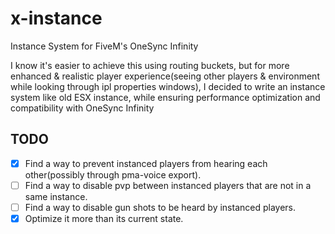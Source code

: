 # x-instance
Instance System for FiveM's OneSync Infinity

I know it's easier to achieve this using routing buckets, but for more enhanced & realistic player experience(seeing other players & environment while looking through ipl properties windows), I decided to write an instance system like old ESX instance, while ensuring performance optimization and compatibility with OneSync Infinity

## TODO
- [x] Find a way to prevent instanced players from hearing each other(possibly through pma-voice export).
- [ ] Find a way to disable pvp between instanced players that are not in a same instance.
- [ ] Find a way to disable gun shots to be heard by instanced players.
- [x] Optimize it more than its current state.